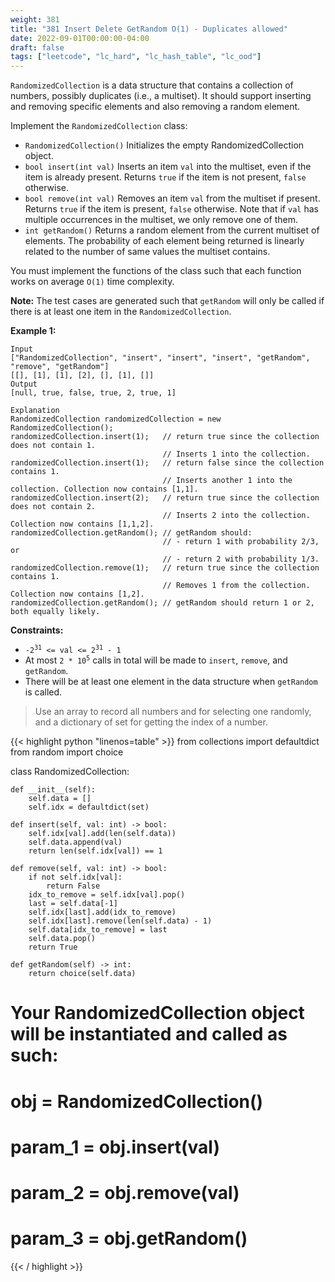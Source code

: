 ```yaml
---
weight: 381
title: "381 Insert Delete GetRandom O(1) - Duplicates allowed"
date: 2022-09-01T00:00:00-04:00
draft: false
tags: ["leetcode", "lc_hard", "lc_hash_table", "lc_ood"]
---
```


`RandomizedCollection` is a data structure that contains a collection of numbers, possibly duplicates (i.e., a multiset). It should support inserting and removing specific elements and also removing a random element.

Implement the `RandomizedCollection` class:
- `RandomizedCollection()` Initializes the empty RandomizedCollection object.
- `bool insert(int val)` Inserts an item `val` into the multiset, even if the item is already present. Returns `true` if the item is not present, `false` otherwise.
- `bool remove(int val)` Removes an item `val` from the multiset if present. Returns `true` if the item is present, `false` otherwise. Note that if `val` has multiple occurrences in the multiset, we only remove one of them.
- `int getRandom()` Returns a random element from the current multiset of elements. The probability of each element being returned is linearly related to the number of same values the multiset contains.

You must implement the functions of the class such that each function works on average `O(1)` time complexity.

**Note:** The test cases are generated such that `getRandom` will only be called if there is at least one item in the `RandomizedCollection`.


**Example 1:**
```
Input
["RandomizedCollection", "insert", "insert", "insert", "getRandom", "remove", "getRandom"]
[[], [1], [1], [2], [], [1], []]
Output
[null, true, false, true, 2, true, 1]

Explanation
RandomizedCollection randomizedCollection = new RandomizedCollection();
randomizedCollection.insert(1);   // return true since the collection does not contain 1.
                                  // Inserts 1 into the collection.
randomizedCollection.insert(1);   // return false since the collection contains 1.
                                  // Inserts another 1 into the collection. Collection now contains [1,1].
randomizedCollection.insert(2);   // return true since the collection does not contain 2.
                                  // Inserts 2 into the collection. Collection now contains [1,1,2].
randomizedCollection.getRandom(); // getRandom should:
                                  // - return 1 with probability 2/3, or
                                  // - return 2 with probability 1/3.
randomizedCollection.remove(1);   // return true since the collection contains 1.
                                  // Removes 1 from the collection. Collection now contains [1,2].
randomizedCollection.getRandom(); // getRandom should return 1 or 2, both equally likely.
```

**Constraints:**
- <code>-2<sup>31</sup> <= val <= 2<sup>31</sup> - 1</code>
- At most <code>2 * 10<sup>5</sup></code> calls in total will be made to `insert`, `remove`, and `getRandom`.
- There will be at least one element in the data structure when `getRandom` is called.

> Use an array to record all numbers and for selecting one randomly,  
and a dictionary of set for getting the index of a number.

<div class="tabs"></div>
<div class="tab-content">
<div id="python" class="lang">
{{< highlight python "linenos=table" >}}
from collections import defaultdict
from random import choice

class RandomizedCollection:

    def __init__(self):
        self.data = []
        self.idx = defaultdict(set)

    def insert(self, val: int) -> bool:
        self.idx[val].add(len(self.data))
        self.data.append(val)
        return len(self.idx[val]) == 1

    def remove(self, val: int) -> bool:
        if not self.idx[val]:
            return False
        idx_to_remove = self.idx[val].pop()
        last = self.data[-1]
        self.idx[last].add(idx_to_remove)            
        self.idx[last].remove(len(self.data) - 1)
        self.data[idx_to_remove] = last               
        self.data.pop()
        return True

    def getRandom(self) -> int:
        return choice(self.data)


# Your RandomizedCollection object will be instantiated and called as such:
# obj = RandomizedCollection()
# param_1 = obj.insert(val)
# param_2 = obj.remove(val)
# param_3 = obj.getRandom()
{{< / highlight >}}
</div>
</div>
